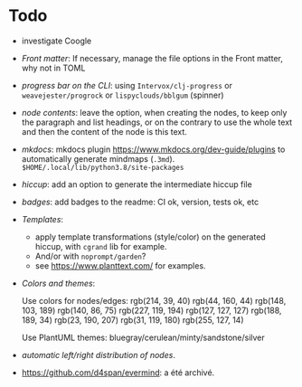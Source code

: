 # Todo

- investigate Coogle

- _Front matter_:
  If necessary, manage the file options in the Front matter, why not in TOML

- _progress bar on the CLI_:
  using `Intervox/clj-progress` or `weavejester/progrock`
  or `lispyclouds/bblgum` (spinner)

- _node contents_:
  leave the option, when creating the nodes,
  to keep only the paragraph and list headings,
  or on the contrary to use the whole text
  and then the content of the node is this text.

- _mkdocs_:
  mkdocs plugin <https://www.mkdocs.org/dev-guide/plugins>
  to automatically generate mindmaps (`.3md`).
  `$HOME/.local/lib/python3.8/site-packages`

- _hiccup_:
  add an option to generate the intermediate hiccup file

- _badges_:
  add badges to the readme: CI ok, version, tests ok, etc

- _Templates_:

  - apply template transformations (style/color) on the generated hiccup,
    with `cgrand` lib for example.
  - And/or with `noprompt/garden`?
  - see <https://www.planttext.com/> for examples.

- _Colors and themes_:

  Use colors for nodes/edges:
  rgb(214, 39, 40) rgb(44, 160, 44) rgb(148, 103, 189)
  rgb(140, 86, 75) rgb(227, 119, 194) rgb(127, 127, 127)
  rgb(188, 189, 34) rgb(23, 190, 207) rgb(31, 119, 180) rgb(255, 127, 14)

  Use PlantUML themes: bluegray/cerulean/minty/sandstone/silver

- _automatic left/right distribution of nodes_.

- <https://github.com/d4span/evermind>: a été archivé.
